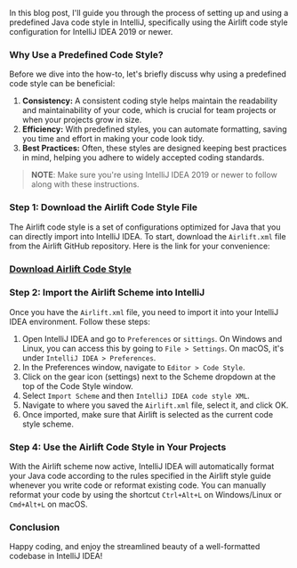 In this blog post, I'll guide you through the process of setting up and using a predefined Java code style in IntelliJ, specifically using the Airlift code style configuration for IntelliJ IDEA 2019 or newer.

### Why Use a Predefined Code Style?

Before we dive into the how-to, let's briefly discuss why using a predefined code style can be beneficial:

1.  **Consistency:** A consistent coding style helps maintain the readability and maintainability of your code, which is crucial for team projects or when your projects grow in size.
2.  **Efficiency:** With predefined styles, you can automate formatting, saving you time and effort in making your code look tidy.
3.  **Best Practices:** Often, these styles are designed keeping best practices in mind, helping you adhere to widely accepted coding standards.

> **NOTE**: Make sure you're using IntelliJ IDEA 2019 or newer to follow along with these instructions.

### Step 1: Download the Airlift Code Style File

The Airlift code style is a set of configurations optimized for Java that you can directly import into IntelliJ IDEA. To start, download the `Airlift.xml` file from the Airlift GitHub repository. Here is the link for your convenience:

### [Download Airlift Code Style](https://github.com/airlift/codestyle/blob/master/IntelliJIdea2019/Airlift.xml)

### Step 2: Import the Airlift Scheme into IntelliJ

Once you have the `Airlift.xml` file, you need to import it into your IntelliJ IDEA environment. Follow these steps:

1.  Open IntelliJ IDEA and go to `Preferences` or `sittings`. On Windows and Linux, you can access this by going to `File > Settings`. On macOS, it's under `IntelliJ IDEA > Preferences`.
2.  In the Preferences window, navigate to `Editor > Code Style`.
3.  Click on the gear icon (settings) next to the Scheme dropdown at the top of the Code Style window.
4.  Select `Import Scheme` and then `IntelliJ IDEA code style XML`.
5.  Navigate to where you saved the `Airlift.xml` file, select it, and click OK.
6.  Once imported, make sure that Airlift is selected as the current code style scheme.

### Step 4: Use the Airlift Code Style in Your Projects

With the Airlift scheme now active, IntelliJ IDEA will automatically format your Java code according to the rules specified in the Airlift style guide whenever you write code or reformat existing code. You can manually reformat your code by using the shortcut `Ctrl+Alt+L` on Windows/Linux or `Cmd+Alt+L` on macOS.

### Conclusion

Happy coding, and enjoy the streamlined beauty of a well-formatted codebase in IntelliJ IDEA!